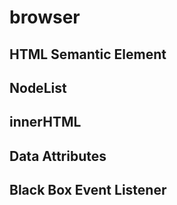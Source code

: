 # browser

## HTML Semantic Element

## NodeList

## innerHTML

## Data Attributes

## Black Box Event Listener
